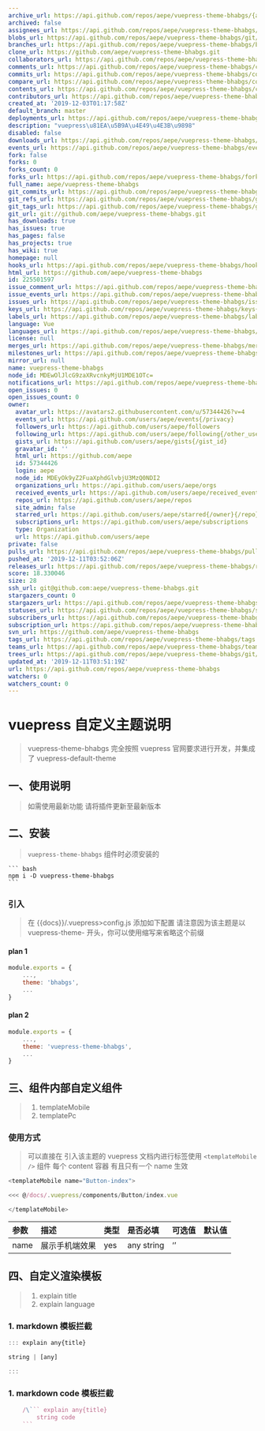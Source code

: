 ```yaml
---
archive_url: https://api.github.com/repos/aepe/vuepress-theme-bhabgs/{archive_format}{/ref}
archived: false
assignees_url: https://api.github.com/repos/aepe/vuepress-theme-bhabgs/assignees{/user}
blobs_url: https://api.github.com/repos/aepe/vuepress-theme-bhabgs/git/blobs{/sha}
branches_url: https://api.github.com/repos/aepe/vuepress-theme-bhabgs/branches{/branch}
clone_url: https://github.com/aepe/vuepress-theme-bhabgs.git
collaborators_url: https://api.github.com/repos/aepe/vuepress-theme-bhabgs/collaborators{/collaborator}
comments_url: https://api.github.com/repos/aepe/vuepress-theme-bhabgs/comments{/number}
commits_url: https://api.github.com/repos/aepe/vuepress-theme-bhabgs/commits{/sha}
compare_url: https://api.github.com/repos/aepe/vuepress-theme-bhabgs/compare/{base}...{head}
contents_url: https://api.github.com/repos/aepe/vuepress-theme-bhabgs/contents/{+path}
contributors_url: https://api.github.com/repos/aepe/vuepress-theme-bhabgs/contributors
created_at: '2019-12-03T01:17:58Z'
default_branch: master
deployments_url: https://api.github.com/repos/aepe/vuepress-theme-bhabgs/deployments
description: "vuepress\u81EA\u5B9A\u4E49\u4E3B\u9898"
disabled: false
downloads_url: https://api.github.com/repos/aepe/vuepress-theme-bhabgs/downloads
events_url: https://api.github.com/repos/aepe/vuepress-theme-bhabgs/events
fork: false
forks: 0
forks_count: 0
forks_url: https://api.github.com/repos/aepe/vuepress-theme-bhabgs/forks
full_name: aepe/vuepress-theme-bhabgs
git_commits_url: https://api.github.com/repos/aepe/vuepress-theme-bhabgs/git/commits{/sha}
git_refs_url: https://api.github.com/repos/aepe/vuepress-theme-bhabgs/git/refs{/sha}
git_tags_url: https://api.github.com/repos/aepe/vuepress-theme-bhabgs/git/tags{/sha}
git_url: git://github.com/aepe/vuepress-theme-bhabgs.git
has_downloads: true
has_issues: true
has_pages: false
has_projects: true
has_wiki: true
homepage: null
hooks_url: https://api.github.com/repos/aepe/vuepress-theme-bhabgs/hooks
html_url: https://github.com/aepe/vuepress-theme-bhabgs
id: 225501597
issue_comment_url: https://api.github.com/repos/aepe/vuepress-theme-bhabgs/issues/comments{/number}
issue_events_url: https://api.github.com/repos/aepe/vuepress-theme-bhabgs/issues/events{/number}
issues_url: https://api.github.com/repos/aepe/vuepress-theme-bhabgs/issues{/number}
keys_url: https://api.github.com/repos/aepe/vuepress-theme-bhabgs/keys{/key_id}
labels_url: https://api.github.com/repos/aepe/vuepress-theme-bhabgs/labels{/name}
language: Vue
languages_url: https://api.github.com/repos/aepe/vuepress-theme-bhabgs/languages
license: null
merges_url: https://api.github.com/repos/aepe/vuepress-theme-bhabgs/merges
milestones_url: https://api.github.com/repos/aepe/vuepress-theme-bhabgs/milestones{/number}
mirror_url: null
name: vuepress-theme-bhabgs
node_id: MDEwOlJlcG9zaXRvcnkyMjU1MDE1OTc=
notifications_url: https://api.github.com/repos/aepe/vuepress-theme-bhabgs/notifications{?since,all,participating}
open_issues: 0
open_issues_count: 0
owner:
  avatar_url: https://avatars2.githubusercontent.com/u/57344426?v=4
  events_url: https://api.github.com/users/aepe/events{/privacy}
  followers_url: https://api.github.com/users/aepe/followers
  following_url: https://api.github.com/users/aepe/following{/other_user}
  gists_url: https://api.github.com/users/aepe/gists{/gist_id}
  gravatar_id: ''
  html_url: https://github.com/aepe
  id: 57344426
  login: aepe
  node_id: MDEyOk9yZ2FuaXphdGlvbjU3MzQ0NDI2
  organizations_url: https://api.github.com/users/aepe/orgs
  received_events_url: https://api.github.com/users/aepe/received_events
  repos_url: https://api.github.com/users/aepe/repos
  site_admin: false
  starred_url: https://api.github.com/users/aepe/starred{/owner}{/repo}
  subscriptions_url: https://api.github.com/users/aepe/subscriptions
  type: Organization
  url: https://api.github.com/users/aepe
private: false
pulls_url: https://api.github.com/repos/aepe/vuepress-theme-bhabgs/pulls{/number}
pushed_at: '2019-12-11T03:52:06Z'
releases_url: https://api.github.com/repos/aepe/vuepress-theme-bhabgs/releases{/id}
score: 18.330046
size: 28
ssh_url: git@github.com:aepe/vuepress-theme-bhabgs.git
stargazers_count: 0
stargazers_url: https://api.github.com/repos/aepe/vuepress-theme-bhabgs/stargazers
statuses_url: https://api.github.com/repos/aepe/vuepress-theme-bhabgs/statuses/{sha}
subscribers_url: https://api.github.com/repos/aepe/vuepress-theme-bhabgs/subscribers
subscription_url: https://api.github.com/repos/aepe/vuepress-theme-bhabgs/subscription
svn_url: https://github.com/aepe/vuepress-theme-bhabgs
tags_url: https://api.github.com/repos/aepe/vuepress-theme-bhabgs/tags
teams_url: https://api.github.com/repos/aepe/vuepress-theme-bhabgs/teams
trees_url: https://api.github.com/repos/aepe/vuepress-theme-bhabgs/git/trees{/sha}
updated_at: '2019-12-11T03:51:19Z'
url: https://api.github.com/repos/aepe/vuepress-theme-bhabgs
watchers: 0
watchers_count: 0
---
```


<!--
 * @abstract: JianJie
 * @version: 0.0.1
 * @Author: bhabgs
 * @Date: 2019-11-28 09:53:03
 * @LastEditors: bhabgs
 * @LastEditTime: 2019-12-03 10:27:00
 -->

# vuepress 自定义主题说明

> vuepress-theme-bhabgs 完全按照 vuepress 官网要求进行开发，并集成了 vuepress-default-theme

## 一、使用说明

> 如需使用最新功能 请将插件更新至最新版本

## 二、安装

> `vuepress-theme-bhabgs` 组件时必须安装的

    ``` bash
    npm i -D vuepress-theme-bhabgs
    ```

### 引入

> 在 {{docs}}/.vuepress>config.js 添加如下配置
> 请注意因为该主题是以 vuepress-theme- 开头，你可以使用缩写来省略这个前缀

#### plan 1

```javascript
module.exports = {
    ...,
    theme: 'bhabgs',
    ...
}
```

#### plan 2

```javascript
module.exports = {
    ...,
    theme: 'vuepress-theme-bhabgs',
    ...
}
```

## 三、组件内部自定义组件

> 1. templateMobile
> 2. templatePc

### 使用方式

> 可以直接在 引入该主题的 vuepress 文档内进行标签使用
> `<templateMobile />` 组件 每个 content 容器 有且只有一个 name 生效

```js
<templateMobile name="Button-index">

<<< @/docs/.vuepress/components/Button/index.vue

</templateMobile>
```

| 参数 | 描述           | 类型 | 是否必填   | 可选值 | 默认值 |
| :--- | :------------- | :--- | :--------- | :----- | :----- |
| name | 展示手机端效果 | yes  | any string | ‘’     |

## 四、自定义渲染模板

> 1. explain title
> 2. explain language

### 1. markdown 模板拦截

```js
::: explain any{title}

string | [any]

:::
```

### 1. markdown code 模板拦截

````js
    /\``` explain any{title}
        string code
    ```
````
